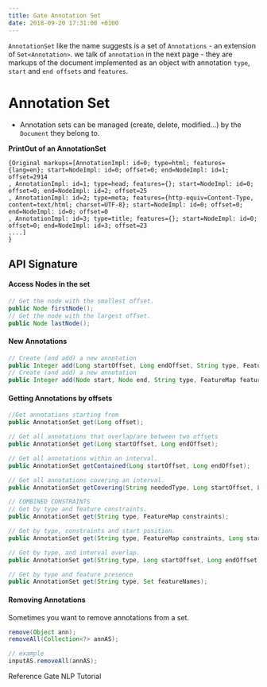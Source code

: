 ```yaml
---
title: Gate Annotation Set
date: 2018-09-20 17:31:00 +0100
---
```


`AnnotationSet` like the name suggests is a set of `Annotations` - an extension of `Set<Annotation>`.
we talk of `annotation` in the next page - they are markups of the document implemented as an object with annotation `type`, 
`start` and `end offsets` and `features`.

# Annotation Set
- Annotation sets can be managed (create, delete, modified...) by the `Document` they belong to.



**PrintOut of an AnnotationSet**
```
{Original markups=[AnnotationImpl: id=0; type=html; features={lang=en}; start=NodeImpl: id=0; offset=0; end=NodeImpl: id=1; offset=2914
, AnnotationImpl: id=1; type=head; features={}; start=NodeImpl: id=0; offset=0; end=NodeImpl: id=2; offset=25
, AnnotationImpl: id=2; type=meta; features={http-equiv=Content-Type, content=text/html; charset=UTF-8}; start=NodeImpl: id=0; offset=0; end=NodeImpl: id=0; offset=0
, AnnotationImpl: id=3; type=title; features={}; start=NodeImpl: id=0; offset=0; end=NodeImpl: id=3; offset=23
....]
}
```

## API Signature
#### Access Nodes in the set

```java
// Get the node with the smallest offset.
public Node firstNode();
// Get the node with the largest offset.
public Node lastNode();
```

#### New Annotations
```java
// Create (and add) a new annotation
public Integer add(Long startOffset, Long endOffset, String type, FeatureMap features);
// Create (and add) a new annotation
public Integer add(Node start, Node end, String type, FeatureMap features);
```

#### Getting Annotations by offsets
```java
//Get annotations starting from
public AnnotationSet get(Long offset);

// Get all annotations that overlap/are between two offsets
public AnnotationSet get(Long startOffset, Long endOffset);

// Get all annotations within an interval.
public AnnotationSet getContained(Long startOffset, Long endOffset);

// Get all annotations covering an interval.
public AnnotationSet getCovering(String neededType, Long startOffset, Long endOffset);

// COMBINED CONSTRAINTS
// Get by type and feature constraints.
public AnnotationSet get(String type, FeatureMap constraints);

// Get by type, constraints and start position.
public AnnotationSet get(String type, FeatureMap constraints, Long startOffset);

// Get by type, and interval overlap.
public AnnotationSet get(String type, Long startOffset, Long endOffset);

// Get by type and feature presence
public AnnotationSet get(String type, Set featureNames);
```

#### Removing Annotations
Sometimes you want to remove annotations from a set.

```java
remove(Object ann);
removeAll(Collection<?> annAS);

// example
inputAS.removeAll(annAS);
```


Reference
Gate NLP Tutorial

